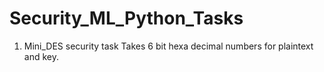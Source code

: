 # Security_ML_Python_Tasks
1. Mini_DES security task
   Takes 6 bit hexa decimal numbers for plaintext and key.